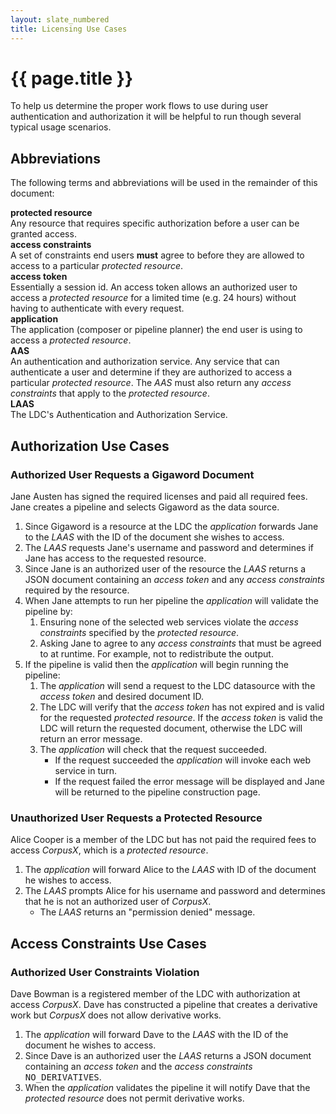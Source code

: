 ```yaml
---
layout: slate_numbered
title: Licensing Use Cases
---
```


# {{ page.title }}

To help us determine the proper work flows to use during user authentication and 
authorization it will be helpful to run though several typical usage scenarios.

## Abbreviations 

The following terms and abbreviations will be used in the remainder of this document:

**protected resource**<br/>
Any resource that requires specific authorization before a user can be granted access.
<br/>
**access constraints**<br/>
A set of constraints end users **must** agree to before they are allowed to access to
a particular *protected resource*.
<br/>
**access token**<br/>
Essentially a session id. An access token allows an authorized user to access a 
*protected resource* for a limited time (e.g. 24 hours) without having to 
authenticate with every request.
<br/>
**application**<br/>
The application (composer or pipeline planner) the end user is using to access a
*protected resource*.
<br/>
**AAS**<br/>
An authentication and authorization service. Any service that can authenticate a user and
determine if they are authorized to access a particular *protected resource*.  The *AAS*
must also return any *access constraints* that apply to the *protected resource*.<br/>
**LAAS**<br/>
The LDC's Authentication and Authorization Service.  

## Authorization Use Cases

### Authorized User Requests a Gigaword Document

Jane Austen has signed the required licenses and paid all required fees. Jane creates a pipeline and selects
Gigaword as the data source.

1. Since Gigaword is a resource at the LDC the *application* forwards Jane to the *LAAS*
with the ID of the document she wishes to access.
1. The *LAAS* requests Jane's username and password and determines if Jane has access to the
requested resource.
1. Since Jane is an authorized user of the resource the *LAAS* returns a JSON document
containing an *access token* and any *access constraints* required by the resource.
1. When Jane attempts to run her pipeline the *application* will validate the pipeline by:
	1. Ensuring none of the selected web services violate the *access constraints* specified
	by the *protected resource*.
	1. Asking Jane to agree to any *access constraints* that must be agreed to at runtime. For example,
	not to redistribute the output.
1. If the pipeline is valid then the *application* will begin running the pipeline:
	1. The *application* will send a request to the LDC datasource with the *access token* 
	and desired document ID.
	1. The LDC will verify that the *access token* has not expired and is valid for
	the requested *protected resource*. If the *access token* is valid the LDC will return 
	the requested document, otherwise the LDC will return an error message.
	1. The *application* will check that the request succeeded.
		* If the request succeeded the *application* will invoke each web service in turn.
		* If the request failed the error message will be displayed and Jane will be 
		returned to the pipeline construction page.

### Unauthorized User Requests a Protected Resource

Alice Cooper is a member of the LDC but has not paid the required fees to access *CorpusX*, 
which is a *protected resource*.

1. The *application* will forward Alice to the *LAAS* with ID of the document he wishes
to access.
1. The *LAAS* prompts Alice for his username and password and determines that he is not an
authorized user of *CorpusX*.
	+ The *LAAS* returns an "permission denied" message.

## Access Constraints Use Cases

<!--
### Authorized User Access Constraints

Joni Mitchell is an authorized and paid member of the LDC. Joni would like to 
-->

### Authorized User Constraints Violation

Dave Bowman is a registered member of the LDC with authorization at access *CorpusX*. Dave
has constructed a pipeline that creates a derivative work but *CorpusX* does not allow
derivative works.

1. The *application* will forward Dave to the *LAAS* with the ID of the document he wishes
to access.
1. Since Dave is an authorized user the *LAAS* returns a JSON document containing an
*access token* and the *access constraints* <tt>NO_DERIVATIVES</tt>.
1. When the *application* validates the pipeline it will notify Dave that the *protected resource*
does not permit derivative works.



